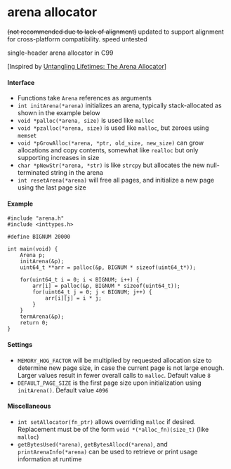# arena allocator
~~(not recommended due to lack of alignment)~~
updated to support alignment for cross-platform compatibility. speed untested <br>

single-header arena allocator in C99

[Inspired by [Untangling Lifetimes: The Arena Allocator](https://www.rfleury.com/p/untangling-lifetimes-the-arena-allocator)]

#### Interface
- Functions take `Arena` references as arguments
- `int initArena(*arena)` initializes an arena, typically stack-allocated as shown in the example below
- `void *palloc(*arena, size)` is used like `malloc`
- `void *pzalloc(*arena, size)` is used like `malloc`, but zeroes using `memset`
- `void *pGrowAlloc(*arena, *ptr, old_size, new_size)`  can grow allocations and copy contents, somewhat like `realloc` but only supporting increases in size
- `char *pNewStr(*arena, *str)` is like `strcpy` but allocates the new null-terminated string in the arena
- `int resetArena(*arena)` will free all pages, and initialize a new page using the last page size

#### Example
```
#include "arena.h"
#include <inttypes.h>

#define BIGNUM 20000

int main(void) {
	Arena p;
	initArena(&p);
	uint64_t **arr = palloc(&p, BIGNUM * sizeof(uint64_t*));

	for(uint64_t i = 0; i < BIGNUM; i++) {
		arr[i] = palloc(&p, BIGNUM * sizeof(uint64_t));
		for(uint64_t j = 0; j < BIGNUM; j++) {
			arr[i][j] = i * j;
		}
	}
	termArena(&p);
	return 0;
}
```

#### Settings
- `MEMORY_HOG_FACTOR` will be multiplied by requested allocation size to determine new page size, in case the current page is not large enough. Larger values result in fewer overall calls to `malloc`. Default value `8`
- `DEFAULT_PAGE_SIZE` is the first page size upon initialization using `initArena()`. Default value `4096`

#### Miscellaneous
- `int setAllocator(fn_ptr)` allows overriding `malloc` if desired. Replacement must be of the form `void *(*alloc_fn)(size_t)` (like `malloc`)
- `getBytesUsed(*arena)`, `getBytesAllocd(*arena)`, and `printArenaInfo(*arena)` can be used to retrieve or print usage information at runtime
